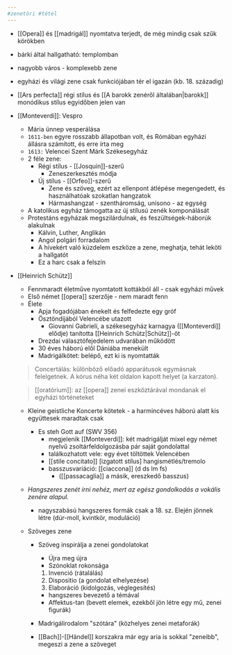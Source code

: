 ```yaml
---
#zenetöri #tétel
---
```


-   [[Opera]] és [[madrigál]] nyomtatva terjedt, de még mindig csak szűk körökben
-   bárki által hallgatható: templomban
-   nagyobb város - komplexebb zene
-   egyházi és világi zene csak funkciójában tér el igazán (kb. 18. századig)
-   [[Ars perfecta]] régi stílus és [[A barokk zenéről általában|barokk]] monódikus stílus egyidőben jelen van

-   [[Monteverdi]]: Vespro
    -   Mária ünnep vesperálása
    -   `1611-ben` egyre rosszabb állapotban volt, és Rómában egyházi állásra számított, és erre írta meg
    -   `1613:` Velencei Szent Márk Székesegyház
    -   2 féle zene:
        -   Régi stílus - [[Josquin]]-szerű
            -   Zeneszerkesztés módja
        -   Új stílus - [[Orfeo]]-szerű
            -   Zene és szöveg, ezért az ellenpont átlépése megengedett, és használhatóak szokatlan hangzatok
            -   Hármashangzat - szentháromság, unisono - az egység
    -   A katolikus egyház támogatta az új stílusú zenék komponálását
    -   Protestáns egyházak megszilárdulnak, és feszültségek-háborúk alakulnak
        -   Kálvin, Luther, Anglikán
        -   Angol polgári forradalom
        -   A hívekért való küzdelem eszköze a zene, meghatja, tehát leköti a hallgatót
        -   Ez a harc csak a felszín

-   [[Heinrich Schütz]]
    -   Fennmaradt életműve nyomtatott kottákból áll - csak egyházi művek
    -   Első német [[opera]] szerzője - nem maradt fenn
    -   Élete
        -   Apja fogadójában énekelt és felfedezte egy gróf
        -   Ösztöndíjából Velencébe utazott
            -   Giovanni Gabrieli, a székesegyház karnagya ([[Monteverdi]] elődje) tanította [[Heinrich Schütz|Schütz]]-öt
        -   Drezdai választófejedelem udvarában működött
        -   30 éves háború elől Dániába menekült
        -   Madrigálkötet: belépő, ezt ki is nyomtatták
	    
	> Concertálás: különböző előadó apparátusok egymásnak felelgetnek. A kórus néha két oldalon kapott helyet (a karzaton).
	    
    > [[oratórium]]: az [[opera]] zenei eszköztárával mondanak el egyházi történeteket
		
    -   Kleine geistliche Koncerte kötetek - a harmincéves háború alatt kis együttesek maradtak csak
        -   Es steh Gott auf (SWV 356)
            -   megjelenik [[Monteverdi]]: két madrigálját mixel egy német nyelvű zsoltárfeldolgozásba pár saját gondolattal
            -   találkozhatott vele: egy évet töltöttek Velencében
            -   [[stile concitato]] [izgatott stílus] hangismétlés/tremolo
            -   basszusvariáció: [[ciaccona]] (d ds lm fs)
                -   ([[passacaglia]] a másik, ereszkedő basszus)
                
    -   *Hangszeres zenét írni nehéz, mert az egész gondolkodás a vokális zenére alapul.*
		-   nagyszabású hangszeres formák csak a 18. sz. Elején jönnek létre (dúr-moll, kvintkör, moduláció)
    -   Szöveges zene
        -   Szöveg inspirálja a zenei gondolatokat
            
            -   Újra meg újra
            -   Szónoklat rokonsága
            
            1.  Invenció (rátalálás)
            2.  Dispositio (a gondolat elhelyezése)
            3.  Elaboráció (kidolgozás, véglegesítés)
            
            -   hangszeres bevezető a témával
            -   Affektus-tan (bevett elemek, ezekből jön létre egy mű, zenei figurák)
        -   Madrigálirodalom "szótára" (közhelyes zenei metaforák)
        -   [[Bach]]-[[Händel]] korszakra már egy aria is sokkal "zeneibb", megeszi a zene a szöveget